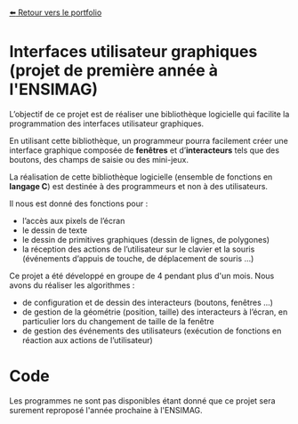 [:arrow_left: Retour vers le portfolio](https://github.com/ThibaultLanthiez/Portfolio)

# Interfaces utilisateur graphiques (projet de première année à l'ENSIMAG)

L’objectif de ce projet est de réaliser une bibliothèque logicielle qui facilite la programmation des interfaces utilisateur graphiques.

En utilisant cette bibliothèque, un programmeur pourra facilement créer une interface graphique composée de **fenêtres** et d’**interacteurs** tels que des boutons, des champs de saisie ou des mini-jeux. 

La réalisation de cette bibliothèque logicielle (ensemble de fonctions en **langage C**) est destinée à des programmeurs et non à des utilisateurs.

Il nous est donné des fonctions pour :
* l’accès aux pixels de l’écran
* le dessin de texte
* le dessin de primitives graphiques (dessin de lignes, de polygones)
* la réception des actions de l’utilisateur sur le clavier et la souris (événements d’appuis de touche, de déplacement de souris ...)

Ce projet a été développé en groupe de 4 pendant plus d'un mois. Nous avons du réaliser les algorithmes :
* de configuration et de dessin des interacteurs (boutons, fenêtres ...)
* de gestion de la géométrie (position, taille) des interacteurs à l’écran, en particulier lors du changement de taille de la fenêtre
* de gestion des événements des utilisateurs (exécution de fonctions en réaction aux actions de l’utilisateur)

# Code

Les programmes ne sont pas disponibles étant donné que ce projet sera surement reproposé l'année prochaine à l'ENSIMAG.
